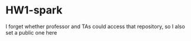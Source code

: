 # HW1-spark
I forget whether professor and TAs could access that repository, so I also set a public one here
